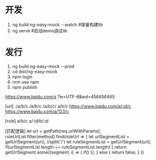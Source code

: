 # 开发
1. ng build ng-easy-mock --watch #增量构建lib
2. ng serve #启动demo调试lib

# 发行
1. ng build ng-easy-mock --prod
2. cd dist/ng-easy-mock
3. npm login
4. nrm use npm
5. npm publish



https://www.baidu.com/s ?ie=UTF-8&wd=456456465

[url]
./a/b/c
/a/b/c
/a/b/c/
a/b/c
https://www.baidu.com/a/:id/c
https://www.baidu.com/a/123/c

[rule]
a/b/c
a/:id/b/:id

[匹配逻辑]
let url = getPath(req.urlWithParams);
ruleUrlList.filter(method).find(ruleUrl => {
    let urlSegmentList = getUrlSegment(url);    //split('/')
    let ruleSegmentList = getUrlSegment(url);
    if(urlSegmentList.length == ruleSegmentList.length) {
        return getUrlSegment.some((segment, i) => {
            if()
        });
    } else {
        return false;
    }
})